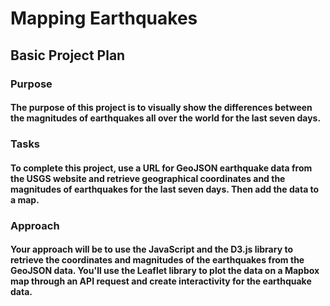 # Mapping Earthquakes

## Basic Project Plan

### Purpose
#### The purpose of this project is to visually show the differences between the magnitudes of earthquakes all over the world for the last seven days.

### Tasks
#### To complete this project, use a URL for GeoJSON earthquake data from the USGS website and retrieve geographical coordinates and the magnitudes of earthquakes for the last seven days. Then add the data to a map.

### Approach
#### Your approach will be to use the JavaScript and the D3.js library to retrieve the coordinates and magnitudes of the earthquakes from the GeoJSON data. You'll use the Leaflet library to plot the data on a Mapbox map through an API request and create interactivity for the earthquake data.

